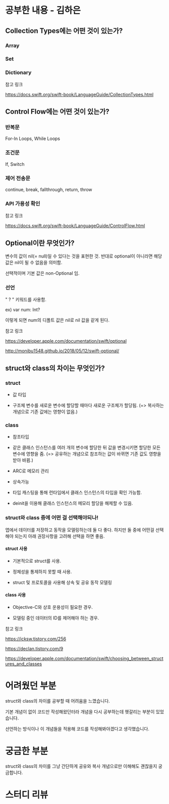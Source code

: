 # 공부한 내용 - 김하은
## Collection Types에는 어떤 것이 있는가?

### Array

### Set

### Dictionary

참고 링크

https://docs.swift.org/swift-book/LanguageGuide/CollectionTypes.html

## Control Flow에는 어떤 것이 있는가?

### 반복문
For-In Loops, While Loops

### 조건문
If, Switch

### 제어 전송문
continue, break, fallthrough, return, throw

### API 가용성 확인 

참고 링크

https://docs.swift.org/swift-book/LanguageGuide/ControlFlow.html

## Optional이란 무엇인가?

변수의 값이 nil(= null)일 수 있다는 것을 표현한 것. 반대로 optional이 아니라면 해당 값은 nil이 될 수 없음을 의미함.

선택적이며 기본 값은 non-Optional 임.

### 선언

" ? " 키워드를 사용함.

ex) var num: Int?

이렇게 되면 num의 디폴트 값은 nil로 nil 값을 같게 된다.

참고 링크

https://developer.apple.com/documentation/swift/optional

http://monibu1548.github.io/2018/05/12/swift-optional/

## struct와 class의 차이는 무엇인가?

### struct

* 값 타입

* 구조체 변수를 새로운 변수에 할당할 때마다 새로운 구조체가 할당됨. (=> 복사하는 개념으로 기존 값에는 영향이 없음.)

### class

* 참조타입

* 같은 클래스 인스턴스를 여러 개의 변수에 할당한 뒤 값을 변경시키면 할당한 모든 변수에 영향을 줌. (=> 공유하는 개념으로 참조하는 값이 바뀌면 기존 값도 영향을 받아 바뀜.)

* ARC로 메모리 관리

* 상속가능

* 타입 캐스팅을 통해 런타임에서 클래스 인스턴스의 타입을 확인 가능함.

* deinit을 이용해 클래스 인스턴스의 메모리 할당을 해제할 수 있음.

### struct와 class 중에 어떤 걸 선택해야되나!

앱에서 데이터를 저장하고 동작을 모델링하는데 둘 다 좋다. 하지만 둘 중에 어떤걸 선택해야 되는지 아래 권장사항을 고려해 선택을 하면 좋음.

#### struct 사용

* 기본적으로 struct를 사용.

* 정체성을 통제하지 못할 때 사용.

* struct 및 프로토콜을 사용해 상속 및 공유 동작 모델링

#### class 사용

* Objective-C와 상호 운용성이 필요한 경우.

* 모델링 중인 데이터의 ID를 제어해야 하는 경우.

참고 링크

https://icksw.tistory.com/256

https://declan.tistory.com/9

https://developer.apple.com/documentation/swift/choosing_between_structures_and_classes

# 어려웠던 부분
struct와 class의 차이를 공부할 때 어려움을 느꼈습니다.

기본 개념이 없이 코드만 작성해왔던터라 개념을 다시 공부하는데 헷갈리는 부분이 있었습니다.

선언하는 방식이나 이 개념들을 적용해 코드를 작성해봐야겠다고 생각했습니다.

# 궁금한 부분
struct와 class의 차이를 그냥 간단하게 공유와 복사 개념으로만 이해해도 괜찮을지 궁금합니다.

# 스터디 리뷰
